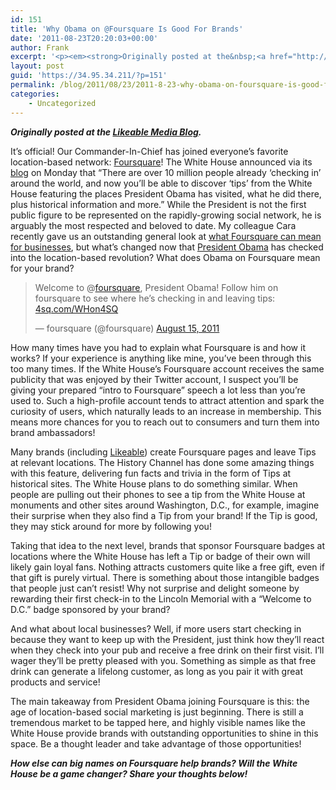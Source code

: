 ```yaml
---
id: 151
title: 'Why Obama on @Foursquare Is Good For Brands'
date: '2011-08-23T20:20:03+00:00'
author: Frank
excerpt: '<p><em><strong>Originally posted at the&nbsp;<a href="http://www.likeable.com/blog/2011/08/why-obama-on-foursquare-is-good-for-brands/">Likeable Media Blog</a>.</strong></em></p><p>It’s official! Our Commander-In-Chief has joined everyone’s favorite location-based network:&nbsp;<a href="http://foursquare.com/">Foursquare</a>! The White House announced via its&nbsp;<a href="http://www.whitehouse.gov/blog/2011/08/15/take-tip-white-house-foursquare">blog</a>&nbsp;on Monday that “There are over 10 million people already ‘checking in’ around the world, and now you’ll be able to discover ‘tips’ from the White House featuring the places President Obama has visited, what he did there, plus historical information and more.” While the President is not the first public figure to be represented on the rapidly-growing social network, he is arguably the most respected and beloved to date. My colleague Cara recently gave us an outstanding general look at&nbsp;<a href="http://likeable.com/2011/08/can-foursquare-promotions-really-benefit-your-business-2/">what Foursquare can mean for businesses</a>, but what’s changed now that&nbsp;<a href="http://twitter.com/barackobama">President Obama</a>&nbsp;has checked into the location-based revolution? What does Obama on Foursquare mean for your brand?</p>'
layout: post
guid: 'https://34.95.34.211/?p=151'
permalink: /blog/2011/08/23/2011-8-23-why-obama-on-foursquare-is-good-for-brands-html/
categories:
    - Uncategorized
---
```


***Originally posted at the [Likeable Media Blog](http://www.likeable.com/2011/08/why-obama-on-foursquare-is-good-for-brands/).***

It’s official! Our Commander-In-Chief has joined everyone’s favorite location-based network: [Foursquare](http://foursquare.com)! The White House announced via its [blog](http://www.whitehouse.gov/blog/2011/08/15/take-tip-white-house-foursquare) on Monday that “There are over 10 million people already ‘checking in’ around the world, and now you’ll be able to discover ‘tips’ from the White House featuring the places President Obama has visited, what he did there, plus historical information and more.” While the President is not the first public figure to be represented on the rapidly-growing social network, he is arguably the most respected and beloved to date. My colleague Cara recently gave us an outstanding general look at [what Foursquare can mean for businesses](http://likeable.com/2011/08/can-foursquare-promotions-really-benefit-your-business-2/), but what’s changed now that [President Obama](http://twitter.com/barackobama) has checked into the location-based revolution? What does Obama on Foursquare mean for your brand?

> Welcome to @[foursquare](https://twitter.com/foursquare), President Obama! Follow him on foursquare to see where he’s checking in and leaving tips: [4sq.com/WHon4SQ](http://t.co/BRREVsS)
> 
> — foursquare (@foursquare) [August 15, 2011](https://twitter.com/foursquare/status/103251340234469376)

How many times have you had to explain what Foursquare is and how it works? If your experience is anything like mine, you’ve been through this too many times. If the White House’s Foursquare account receives the same publicity that was enjoyed by their Twitter account, I suspect you’ll be giving your prepared “intro to Foursquare” speech a lot less than you’re used to. Such a high-profile account tends to attract attention and spark the curiosity of users, which naturally leads to an increase in membership. This means more chances for you to reach out to consumers and turn them into brand ambassadors!

Many brands (including [Likeable](https://foursquare.com/likeablemedia)) create Foursquare pages and leave Tips at relevant locations. The History Channel has done some amazing things with this feature, delivering fun facts and trivia in the form of Tips at historical sites. The White House plans to do something similar. When people are pulling out their phones to see a tip from the White House at monuments and other sites around Washington, D.C., for example, imagine their surprise when they also find a Tip from your brand! If the Tip is good, they may stick around for more by following you!

Taking that idea to the next level, brands that sponsor Foursquare badges at locations where the White House has left a Tip or badge of their own will likely gain loyal fans. Nothing attracts customers quite like a free gift, even if that gift is purely virtual. There is something about those intangible badges that people just can’t resist! Why not surprise and delight someone by rewarding their first check-in to the Lincoln Memorial with a “Welcome to D.C.” badge sponsored by your brand?

And what about local businesses? Well, if more users start checking in because they want to keep up with the President, just think how they’ll react when they check into your pub and receive a free drink on their first visit. I’ll wager they’ll be pretty pleased with you. Something as simple as that free drink can generate a lifelong customer, as long as you pair it with great products and service!

The main takeaway from President Obama joining Foursquare is this: the age of location-based social marketing is just beginning. There is still a tremendous market to be tapped here, and highly visible names like the White House provide brands with outstanding opportunities to shine in this space. Be a thought leader and take advantage of those opportunities!

***How else can big names on Foursquare help brands? Will the White House be a game changer? Share your thoughts below!***